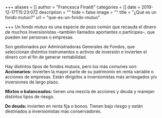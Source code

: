 +++
aliases = []
author = "Francesca Finaldi"
categories = []
date = 2019-12-17T15:23:07Z
description = ""
hide = false
image = ""
title = "¿Qué es un fondo mutuo?"
url = "que-es-un-fondo-mutuo"

+++
Un fondo mutuo es una especie de pozo común que recauda el dinero de muchos inversionistas –también llamados aportantes o partícipes–, que pueden ser personas o empresas.

Son gestionados por Administradoras Generales de Fondos, que seleccionan distintos instrumentos o activos de inversión e invierten el dinero con el fin de generar rentabilidad.

Hay distintos tipos de fondos mutuos, pero los más comunes son:  
**Accionarios:** invierten la mayor parte de su patrimonio en renta variable o acciones de empresas. Están dirigidos a inversionistas más arriesgados y/o inversiones de largo plazo.

**Mixtos o balanceados:** tienen una mezcla de acciones y deuda y manejan distintos tipos de riesgo.

**De deuda:** invierten en renta fija o bonos. Tienen bajo riesgo y están destinados a inversionistas más conservadores.